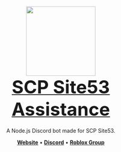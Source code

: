 <h1 align="center">
    <b>
        <a href="https://discord.gg/pgfmgA6Tv2"><img src="https://cdn.discordapp.com/attachments/1027300787652661358/1033873178650484786/unknown.png" height="184" width="184"></a><br>
        <a href="https://discord.gg/pgfmgA6Tv2"><font size="24">SCP Site53 Assistance</font></a><br>
    </b>
</h1>
<p align="center">A Node.js Discord bot made for SCP Site53.</p>

<p align="center">
    <a href="https://sites.google.com/view/scpsite53/home"><b>Website</b></a> •
    <a href="https://discord.gg/pgfmgA6Tv2"><b>Discord</b></a> •
    <a href="https://www.roblox.com/groups/8448250/SCP-Site53-ER-LC-Server#!/about"><b>Roblox Group</b></a>
</p>

<div align="center">

